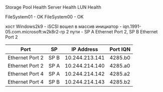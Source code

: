 Storage Pool Health
Server Health
LUN Health

FileSystem01 - OK
FileSystem00 - OK

хост Windows2k9 - iSCSI
вошел в массив
инициатор - iqn.1991-05.com.microsoft:w2k8r2-rp
2 пути - SP A Ethernet Port 2, SP B Ethernet Port 2

| Port            | SP   | IP Address     | Port IQN |
| --------------- | ---- | -------------- | -------- |
| Ethernet Port 2 | SP B | 10.244.213.141 | 4285.b0  |
| Ethernet Port 2 | SP A | 10.244.214.140 | 4285.a0  |
| Ethernet Port 4 | SP A | 10.244.214.142 | 4285.a2  |
| Ethernet Port 4 | SP B | 10.244.214.143 | 4285.b2  |

